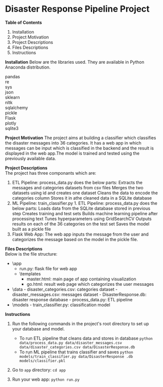 # Disaster Response Pipeline Project

**Table of Contents**
1. Installation
2. Project Motivation
3. Project Descriptions
4. Files Descriptions
5. Instructions

**Installation**
Below are the libraries used. They are available in Python Anaconda distribution.<br>

pandas<br>
re<br>
sys<br>
json<br>
sklearn<br>
nltk<br>
sqlalchemy<br>
pickle<br>
Flask<br>
plotly<br>
sqlite3<br>


**Project Motivation**
The project aims at building a classifier which classifies the disaster messages into 36 categories. It has a web app in which messages can be input which is classified in the backend and the result is displayed in the web app.The model is trained and tested using the previously available data. 

**Project Descriptions**<br>
The project has three componants which are:

1. ETL Pipeline: process_data.py does the below parts:
    Extracts the messages and categories datasets from csv files
    Merges the two datasets using id and creates one dataset
    Cleans the data to encode the categories column
    Stores it in athe cleaned data in a SQLite database
2. ML Pipeline: train_classifier.py 1. ETL Pipeline: process_data.py does the below parts:
    Loads data from the SQLite database stored in previous step
    Creates training and test sets
    Builds machine learning pipeline after processing text
    Tunes hyperparameters using GridSearchCV
    Outputs results on each of the 36 categories on the test set
    Saves the model built as a pickle file
3. Flask Web App: The web app inputs the message from the user and categorizes the message based on the model in the pickle file.  

**Files Descriptions**<br>
Below is the file structure:

- \app
	- run.py: flask file for web app
	- \templates
		- master.html: main page of app containing visualization
		- go.html: result web page which categorizes the user messages
- \data
		- disaster_categories.csv: categories dataset
		- disaster_messages.csv: messages dataset
		- DisasterResponse.db: disaster response database
		- process_data.py: ETL pipeline 
- \models
		- train_classifier.py: classification model
        

**Instructions**
1. Run the following commands in the project's root directory to set up your database and model.


    - To run ETL pipeline that cleans data and stores in database
        `python data/process_data.py data/disaster_messages.csv data/disaster_categories.csv data/DisasterResponse.db`
    - To run ML pipeline that trains classifier and saves
        `python models/train_classifier.py data/DisasterResponse
        .db models/classifier.pkl`

2. Go to `app` directory: `cd app`

3. Run your web app: `python run.py`

